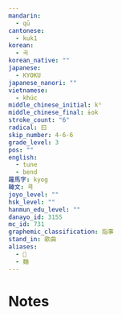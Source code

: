 ```yaml
---
mandarin:
  - qū
cantonese:
  - kuk1
korean:
  - 곡
korean_native: ""
japanese:
  - KYOKU
japanese_nanori: ""
vietnamese:
  - khúc
middle_chinese_initial: kʰ
middle_chinese_final: ɨok
stroke_count: "6"
radical: 曰
skip_number: 4-6-6
grade_level: 3
pos: ""
english:
  - tune
  - bend
羅馬字: kyog
韓文: 쿅
joyo_level: ""
hsk_level: ""
hanmun_edu_level: ""
danayo_id: 3155
mc_id: 731
graphemic_classification: 指事
stand_in: 歌曲
aliases:
  - 𡆪
  - 麯
---
```


# Notes
